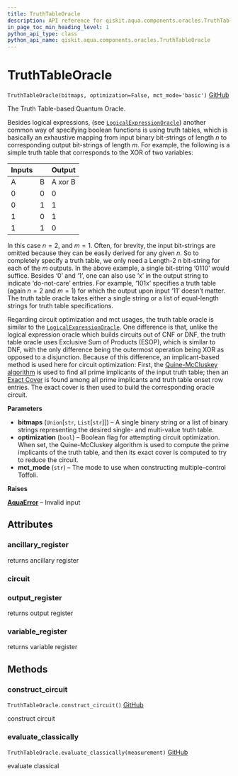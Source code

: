 ```yaml
---
title: TruthTableOracle
description: API reference for qiskit.aqua.components.oracles.TruthTableOracle
in_page_toc_min_heading_level: 1
python_api_type: class
python_api_name: qiskit.aqua.components.oracles.TruthTableOracle
---
```


# TruthTableOracle

<span id="qiskit.aqua.components.oracles.TruthTableOracle" />

`TruthTableOracle(bitmaps, optimization=False, mct_mode='basic')` [GitHub](https://github.com/qiskit-community/qiskit-aqua/tree/stable/0.7/qiskit/aqua/components/oracles/truth_table_oracle.py "view source code")

The Truth Table-based Quantum Oracle.

Besides logical expressions, (see [`LogicalExpressionOracle`](qiskit.aqua.components.oracles.LogicalExpressionOracle "qiskit.aqua.components.oracles.LogicalExpressionOracle")) another common way of specifying boolean functions is using truth tables, which is basically an exhaustive mapping from input binary bit-strings of length $n$ to corresponding output bit-strings of length $m$. For example, the following is a simple truth table that corresponds to the XOR of two variables:

| Inputs |   | Output  |
| ------ | - | ------- |
| A      | B | A xor B |
| 0      | 0 | 0       |
| 0      | 1 | 1       |
| 1      | 0 | 1       |
| 1      | 1 | 0       |

In this case $n=2$, and $m=1$. Often, for brevity, the input bit-strings are omitted because they can be easily derived for any given $n$. So to completely specify a truth table, we only need a Length-2 n bit-string for each of the $m$ outputs. In the above example, a single bit-string ‘0110’ would suffice. Besides ‘0’ and ‘1’, one can also use ‘x’ in the output string to indicate ‘do-not-care’ entries. For example, ‘101x’ specifies a truth table (again $n=2$ and $m=1$) for which the output upon input ‘11’ doesn’t matter. The truth table oracle takes either a single string or a list of equal-length strings for truth table specifications.

Regarding circuit optimization and mct usages, the truth table oracle is similar to the [`LogicalExpressionOracle`](qiskit.aqua.components.oracles.LogicalExpressionOracle "qiskit.aqua.components.oracles.LogicalExpressionOracle"). One difference is that, unlike the logical expression oracle which builds circuits out of CNF or DNF, the truth table oracle uses Exclusive Sum of Products (ESOP), which is similar to DNF, with the only difference being the outermost operation being XOR as opposed to a disjunction. Because of this difference, an implicant-based method is used here for circuit optimization: First, the [Quine-McCluskey algorithm](https://en.wikipedia.org/wiki/Quine-McCluskey_algorithm) is used to find all prime implicants of the input truth table; then an [Exact Cover](https://en.wikipedia.org/wiki/Knuth%27s_Algorithm_X) is found among all prime implicants and truth table onset row entries. The exact cover is then used to build the corresponding oracle circuit.

**Parameters**

*   **bitmaps** (`Union`\[`str`, `List`\[`str`]]) – A single binary string or a list of binary strings representing the desired single- and multi-value truth table.
*   **optimization** (`bool`) – Boolean flag for attempting circuit optimization. When set, the Quine-McCluskey algorithm is used to compute the prime implicants of the truth table, and then its exact cover is computed to try to reduce the circuit.
*   **mct\_mode** (`str`) – The mode to use when constructing multiple-control Toffoli.

**Raises**

[**AquaError**](qiskit.aqua.AquaError "qiskit.aqua.AquaError") – Invalid input

## Attributes

### ancillary\_register

returns ancillary register

### circuit

### output\_register

returns output register

### variable\_register

returns variable register

## Methods

### construct\_circuit

<span id="qiskit.aqua.components.oracles.TruthTableOracle.construct_circuit" />

`TruthTableOracle.construct_circuit()` [GitHub](https://github.com/qiskit-community/qiskit-aqua/tree/stable/0.7/qiskit/aqua/components/oracles/truth_table_oracle.py "view source code")

construct circuit

### evaluate\_classically

<span id="qiskit.aqua.components.oracles.TruthTableOracle.evaluate_classically" />

`TruthTableOracle.evaluate_classically(measurement)` [GitHub](https://github.com/qiskit-community/qiskit-aqua/tree/stable/0.7/qiskit/aqua/components/oracles/truth_table_oracle.py "view source code")

evaluate classical

